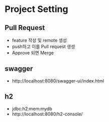 # Project Setting

## Pull Request
- feature 작성 및 remote 생성
- push하고 이를 Pull request 생성
- Approve 되면 Merge

## swagger
- http://localhost:8080/swagger-ui/index.html

## h2
- jdbc:h2:mem:mydb
- http://localhost:8080/h2-console/
